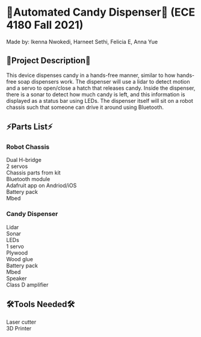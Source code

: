 # 🍭Automated Candy Dispenser🍬 (ECE 4180 Fall 2021)
Made by: Ikenna Nwokedi, Harneet Sethi, Felicia E, Anna Yue

## 🍫Project Description🍫
This device dispenses candy in a hands-free manner, similar to how hands-free soap dispensers work. The dispenser will use a lidar to detect motion and a servo to open/close a hatch that releases candy. Inside the dispenser, there is a sonar to detect how much candy is left, and this information is displayed as a status bar using LEDs. The dispenser itself will sit on a robot chassis such that someone can drive it around using Bluetooth.

## ⚡Parts List⚡
### Robot Chassis
Dual H-bridge  
2 servos  
Chassis parts from kit  
Bluetooth module  
Adafruit app on Andriod/iOS  
Battery pack  
Mbed  
### Candy Dispenser
Lidar  
Sonar  
LEDs  
1 servo  
Plywood  
Wood glue  
Battery pack  
Mbed  
Speaker  
Class D amplifier  

## 🛠️Tools Needed🛠️
Laser cutter  
3D Printer  
